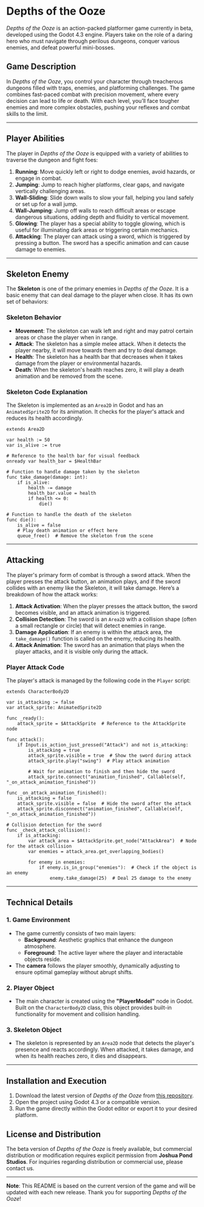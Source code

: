 # Depths of the Ooze

*Depths of the Ooze* is an action-packed platformer game currently in beta, developed using the Godot 4.3 engine. Players take on the role of a daring hero who must navigate through perilous dungeons, conquer various enemies, and defeat powerful mini-bosses.

## Game Description

In *Depths of the Ooze*, you control your character through treacherous dungeons filled with traps, enemies, and platforming challenges. The game combines fast-paced combat with precision movement, where every decision can lead to life or death. With each level, you’ll face tougher enemies and more complex obstacles, pushing your reflexes and combat skills to the limit.

---

## Player Abilities

The player in *Depths of the Ooze* is equipped with a variety of abilities to traverse the dungeon and fight foes:

1. **Running**: Move quickly left or right to dodge enemies, avoid hazards, or engage in combat.
2. **Jumping**: Jump to reach higher platforms, clear gaps, and navigate vertically challenging areas.
3. **Wall-Sliding**: Slide down walls to slow your fall, helping you land safely or set up for a wall jump.
4. **Wall-Jumping**: Jump off walls to reach difficult areas or escape dangerous situations, adding depth and fluidity to vertical movement.
5. **Glowing**: The player has a special ability to toggle glowing, which is useful for illuminating dark areas or triggering certain mechanics.
6. **Attacking**: The player can attack using a sword, which is triggered by pressing a button. The sword has a specific animation and can cause damage to enemies.

---

## Skeleton Enemy

The **Skeleton** is one of the primary enemies in *Depths of the Ooze*. It is a basic enemy that can deal damage to the player when close. It has its own set of behaviors:

### Skeleton Behavior
- **Movement**: The skeleton can walk left and right and may patrol certain areas or chase the player when in range.
- **Attack**: The skeleton has a simple melee attack. When it detects the player nearby, it will move towards them and try to deal damage.
- **Health**: The skeleton has a health bar that decreases when it takes damage from the player or environmental hazards.
- **Death**: When the skeleton's health reaches zero, it will play a death animation and be removed from the scene.

### Skeleton Code Explanation
The Skeleton is implemented as an `Area2D` in Godot and has an `AnimatedSprite2D` for its animation. It checks for the player's attack and reduces its health accordingly.

```gdscript
extends Area2D

var health := 50
var is_alive := true

# Reference to the health bar for visual feedback
onready var health_bar = $HealthBar

# Function to handle damage taken by the skeleton
func take_damage(damage: int):
    if is_alive:
        health -= damage
        health_bar.value = health
        if health <= 0:
            die()

# Function to handle the death of the skeleton
func die():
    is_alive = false
    # Play death animation or effect here
    queue_free()  # Remove the skeleton from the scene
```

---

## Attacking

The player's primary form of combat is through a sword attack. When the player presses the attack button, an animation plays, and if the sword collides with an enemy like the Skeleton, it will take damage. Here’s a breakdown of how the attack works:

1. **Attack Activation**: When the player presses the attack button, the sword becomes visible, and an attack animation is triggered.
2. **Collision Detection**: The sword is an `Area2D` with a collision shape (often a small rectangle or circle) that will detect enemies in range.
3. **Damage Application**: If an enemy is within the attack area, the `take_damage()` function is called on the enemy, reducing its health.
4. **Attack Animation**: The sword has an animation that plays when the player attacks, and it is visible only during the attack.

### Player Attack Code

The player's attack is managed by the following code in the `Player` script:

```gdscript
extends CharacterBody2D

var is_attacking := false
var attack_sprite: AnimatedSprite2D

func _ready():
    attack_sprite = $AttackSprite  # Reference to the AttackSprite node

func attack():
    if Input.is_action_just_pressed("Attack") and not is_attacking:
        is_attacking = true
        attack_sprite.visible = true  # Show the sword during attack
        attack_sprite.play("swing")  # Play attack animation

        # Wait for animation to finish and then hide the sword
        attack_sprite.connect("animation_finished", Callable(self, "_on_attack_animation_finished"))

func _on_attack_animation_finished():
    is_attacking = false
    attack_sprite.visible = false  # Hide the sword after the attack
    attack_sprite.disconnect("animation_finished", Callable(self, "_on_attack_animation_finished"))

# Collision detection for the sword
func _check_attack_collision():
    if is_attacking:
        var attack_area = $AttackSprite.get_node("AttackArea")  # Node for the attack collision
        var enemies = attack_area.get_overlapping_bodies()

        for enemy in enemies:
            if enemy.is_in_group("enemies"):  # Check if the object is an enemy
                enemy.take_damage(25)  # Deal 25 damage to the enemy
```

---

## Technical Details

### 1. **Game Environment**
   - The game currently consists of two main layers:
     - **Background**: Aesthetic graphics that enhance the dungeon atmosphere.
     - **Foreground**: The active layer where the player and interactable objects reside.
   - The **camera** follows the player smoothly, dynamically adjusting to ensure optimal gameplay without abrupt shifts.

### 2. **Player Object**
   - The main character is created using the **"PlayerModel"** node in Godot. Built on the `CharacterBody2D` class, this object provides built-in functionality for movement and collision handling.

### 3. **Skeleton Object**
   - The skeleton is represented by an `Area2D` node that detects the player's presence and reacts accordingly. When attacked, it takes damage, and when its health reaches zero, it dies and disappears.

---

## Installation and Execution

1. Download the latest version of *Depths of the Ooze* from [this repository](#).
2. Open the project using Godot 4.3 or a compatible version.
3. Run the game directly within the Godot editor or export it to your desired platform.

## License and Distribution

The beta version of *Depths of the Ooze* is freely available, but commercial distribution or modification requires explicit permission from **Joshua Pond Studios**. For inquiries regarding distribution or commercial use, please contact us.

---

**Note**: This README is based on the current version of the game and will be updated with each new release. Thank you for supporting *Depths of the Ooze*!
